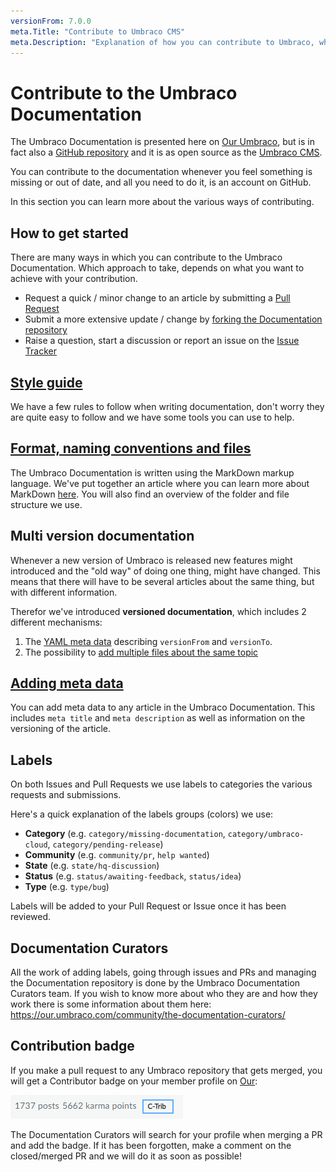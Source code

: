 ```yaml
---
versionFrom: 7.0.0
meta.Title: "Contribute to Umbraco CMS"
meta.Description: "Explanation of how you can contribute to Umbraco, what the process is like and what things to keep in mind when contributing."
---
```

# Contribute to the Umbraco Documentation

The Umbraco Documentation is presented here on [Our Umbraco](https://our.umbraco.com/documentation), but is in fact also a [GitHub repository](https://github.com/umbraco/UmbracoDocs) and it is as open source as the [Umbraco CMS](https://github.com/umbraco/Umbraco-CMS).

You can contribute to the documentation whenever you feel something is missing or out of date, and all you need to do it, is an account on GitHub.

In this section you can learn more about the various ways of contributing.

## How to get started

There are many ways in which you can contribute to the Umbraco Documentation. Which approach to take, depends on what you want to achieve with your contribution.

* Request a quick / minor change to an article by submitting a [Pull Request](Pull-Requests/#option-1-creating-a-pr-directly-on-github)
* Submit a more extensive update / change by [forking the Documentation repository](Pull-Requests/#options-2-creating-a-pr-through-a-fork)
* Raise a question, start a discussion or report an issue on the [Issue Tracker](Issues/)

## [Style guide](Style-Guide/index.md)

We have a few rules to follow when writing documentation, don't worry they are quite easy to follow and we have some tools you can use to help.

## [Format, naming conventions and files](Markdown-Conventions)

The Umbraco Documentation is written using the MarkDown markup language. We've put together an article where you can learn more about MarkDown [here](https://our.umbraco.com/Documentation/Contribute/Markdown-Conventions). You will also find an overview of the folder and file structure we use.

## Multi version documentation

Whenever a new version of Umbraco is released new features might introduced and the "old way" of doing one thing, might have changed. This means that there will have to be several articles about the same thing, but with different information.

Therefor we've introduced **versioned documentation**, which includes 2 different mechanisms:

1. The [YAML meta data](adding-metadata.md) describing `versionFrom` and `versionTo`.
2. The possibility to [add multiple files about the same topic](file-naming-conventions.md)

## [Adding meta data](adding-metadata.md)

You can add meta data to any article in the Umbraco Documentation. This includes `meta title` and `meta description` as well as information on the versioning of the article.

## Labels

On both Issues and Pull Requests we use labels to categories the various requests and submissions.

Here's a quick explanation of the labels groups (colors) we use:

- **Category** (e.g. `category/missing-documentation`, `category/umbraco-cloud`, `category/pending-release`)
- **Community** (e.g. `community/pr`, `help wanted`)
- **State** (e.g. `state/hq-discussion`)
- **Status** (e.g. `status/awaiting-feedback`, `status/idea`)
- **Type** (e.g. `type/bug`)

Labels will be added to your Pull Request or Issue once it has been reviewed.

## Documentation Curators

All the work of adding labels, going through issues and PRs and managing the Documentation repository is done by the Umbraco Documentation Curators team. If you wish to know more about who they are and how they work there is some information about them here: https://our.umbraco.com/community/the-documentation-curators/

## Contribution badge

If you make a pull request to any Umbraco repository that gets merged, you will get a Contributor badge on your member profile on [Our](https://our.umbraco.com):

![Contributor badge on Our](images/c-trib-badge.png)

The Documentation Curators will search for your profile when merging a PR and add the badge.
If it has been forgotten, make a comment on the closed/merged PR and we will do it as soon as possible!
